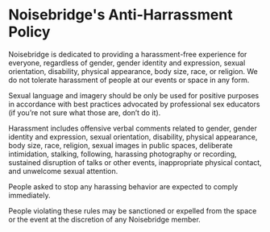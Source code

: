 Noisebridge's Anti-Harrassment Policy
=====================================

Noisebridge is dedicated to providing a harassment-free experience for
everyone, regardless of gender, gender identity and expression, sexual
orientation, disability, physical appearance, body size, race, or
religion. We do not tolerate harassment of people at our events or
space in any form.

Sexual language and imagery should be only be used for positive
purposes in accordance with best practices advocated by professional
sex educators (if you’re not sure what those are, don’t do it).

Harassment includes offensive verbal comments related to gender,
gender identity and expression, sexual orientation, disability,
physical appearance, body size, race, religion, sexual images in
public spaces, deliberate intimidation, stalking, following, harassing
photography or recording, sustained disruption of talks or other
events, inappropriate physical contact, and unwelcome sexual
attention.

People asked to stop any harassing behavior are expected to comply
immediately.

People violating these rules may be sanctioned or expelled from the
space or the event at the discretion of any Noisebridge member.

